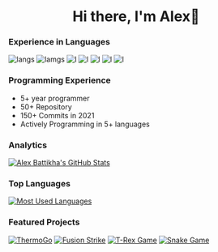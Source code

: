 <h1 align="center">Hi there, I'm Alex👋</h1>

### Experience in Languages
![langs](https://img.shields.io/badge/Python-FFD43B?style=for-the-badge&logo=python&logoColor=darkgreen)
![lamgs](https://img.shields.io/badge/JavaScript-F7DF1E?style=for-the-badge&logo=javascript&logoColor=black)
![l](https://img.shields.io/badge/HTML5-E34F26?style=for-the-badge&logo=html5&logoColor=white) 
![l](https://img.shields.io/badge/C%2B%2B-00599C?style=for-the-badge&logo=c%2B%2B&logoColor=white)
![l](https://img.shields.io/badge/Java-ED8B00?style=for-the-badge&logo=java&logoColor=white)
![l](https://img.shields.io/badge/TensorFlow-FF6F00?style=for-the-badge&logo=TensorFlow&logoColor=white)
![l](https://img.shields.io/badge/firebase-ffca28?style=for-the-badge&logo=firebase&logoColor=black)

### Programming Experience
- 5+ year programmer
- 50+ Repository
- 150+ Commits in 2021
- Actively Programming in 5+ languages

### Analytics
[![Alex Battikha's GitHub Stats](https://github-readme-stats.vercel.app/api?username=alex-battikha&show_icons=true&count_private=true&hide=stars,prs&border_radius=15&theme=tokyonight)](https://github.com/anuraghazra/github-readme-stats)

### Top Languages
[![Most Used Languages](https://github-readme-stats.vercel.app/api/top-langs/?username=anuraghazra)](https://github.com/anuraghazra/github-readme-stats)

### Featured Projects
[![ThermoGo](https://github-readme-stats.vercel.app/api/pin/?username=alex-battikha&repo=Hackathon-Summer-2020)](https://github.com/alex-battikha/Hackathon-Summer-2020)
[![Fusion Strike](https://github-readme-stats.vercel.app/api/pin/?username=alex-battikha&repo=Fusion-Strike)](https://github.com/alex-battikha/Fusion-Strike)
[![T-Rex Game](https://github-readme-stats.vercel.app/api/pin/?username=alex-battikha&repo=T-Rex-Game)](https://github.com/alex-battikha/T-Rex-Game)
[![Snake Game](https://github-readme-stats.vercel.app/api/pin/?username=alex-battikha&repo=Snake-Game)](https://github.com/alex-battikha/Snake-Game)
